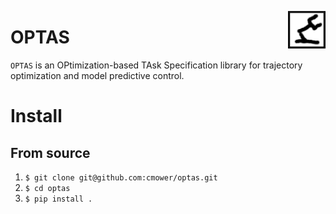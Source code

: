 <p align="center">
  <img src="doc/logo.png" width="60" align="right">
</p>

# OPTAS

`OPTAS` is an OPtimization-based TAsk Specification library for trajectory optimization and model predictive control. 

# Install

## From source

1. `$ git clone git@github.com:cmower/optas.git`
2. `$ cd optas`
3. `$ pip install .`
